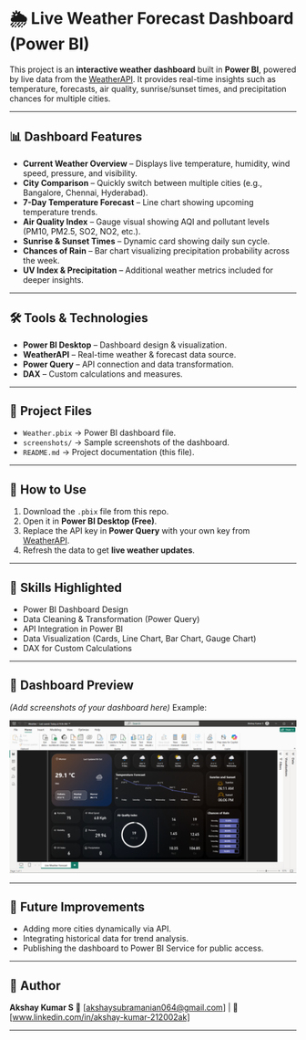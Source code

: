 # 🌦️ Live Weather Forecast Dashboard (Power BI)

This project is an **interactive weather dashboard** built in **Power BI**, powered by live data from the [WeatherAPI](http://api.weatherapi.com/v1/forecast.json). It provides real-time insights such as temperature, forecasts, air quality, sunrise/sunset times, and precipitation chances for multiple cities.

---

## 📊 Dashboard Features

* **Current Weather Overview** – Displays live temperature, humidity, wind speed, pressure, and visibility.
* **City Comparison** – Quickly switch between multiple cities (e.g., Bangalore, Chennai, Hyderabad).
* **7-Day Temperature Forecast** – Line chart showing upcoming temperature trends.
* **Air Quality Index** – Gauge visual showing AQI and pollutant levels (PM10, PM2.5, SO2, NO2, etc.).
* **Sunrise & Sunset Times** – Dynamic card showing daily sun cycle.
* **Chances of Rain** – Bar chart visualizing precipitation probability across the week.
* **UV Index & Precipitation** – Additional weather metrics included for deeper insights.

---

## 🛠️ Tools & Technologies

* **Power BI Desktop** – Dashboard design & visualization.
* **WeatherAPI** – Real-time weather & forecast data source.
* **Power Query** – API connection and data transformation.
* **DAX** – Custom calculations and measures.

---

## 📂 Project Files

* `Weather.pbix` → Power BI dashboard file.
* `screenshots/` → Sample screenshots of the dashboard.
* `README.md` → Project documentation (this file).

---

## 🚀 How to Use

1. Download the `.pbix` file from this repo.
2. Open it in **Power BI Desktop (Free)**.
3. Replace the API key in **Power Query** with your own key from [WeatherAPI](https://www.weatherapi.com/).
4. Refresh the data to get **live weather updates**.

---

## 📌 Skills Highlighted

* Power BI Dashboard Design
* Data Cleaning & Transformation (Power Query)
* API Integration in Power BI
* Data Visualization (Cards, Line Chart, Bar Chart, Gauge Chart)
* DAX for Custom Calculations

---

## 📸 Dashboard Preview

*(Add screenshots of your dashboard here)*
Example:

![Weather Dashboard Screenshot](screenshots/image.png)

---

## 🌟 Future Improvements

* Adding more cities dynamically via API.
* Integrating historical data for trend analysis.
* Publishing the dashboard to Power BI Service for public access.

---

## 👤 Author

**Akshay Kumar S**
📧 [akshaysubramanian064@gmail.com] | 💼 [www.linkedin.com/in/akshay-kumar-212002ak]

---
